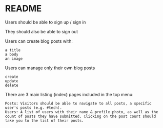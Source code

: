 # README
​Users should be able to sign up / sign in

They should also be able to sign out
   

Users can create blog posts with:

    a title
    a body
    an image

Users can manage only their own blog posts

    create
    update
    delete

There are 3 main listing (index) pages included in the top menu:

    Posts: Visitors should be able to navigate to all posts, a specific user's posts (e.g. #tech).
    Users: A list of users with their name & profile photo, as well as the count of posts they have submitted. Clicking on the post count should take you to the list of their posts.
    
